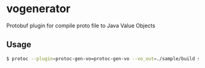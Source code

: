 # vogenerator
Protobuf plugin for compile proto file to Java Value Objects

## Usage

```bash
$ protoc --plugin=protoc-gen-vo=protoc-gen-vo --vo_out=./sample/build sample/hello.proto
```
